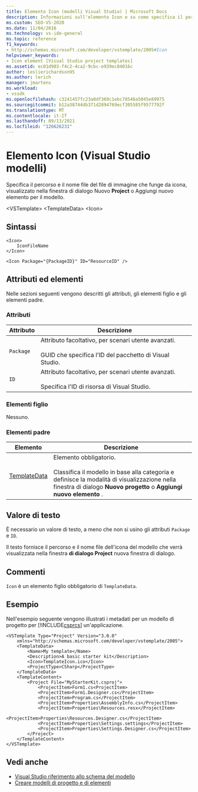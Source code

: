 ```yaml
---
title: Elemento Icon (modelli Visual Studio) | Microsoft Docs
description: Informazioni sull'elemento Icon e su come specifica il percorso e il nome file del file di immagine che funge da icona.
ms.custom: SEO-VS-2020
ms.date: 11/04/2016
ms.technology: vs-ide-general
ms.topic: reference
f1_keywords:
- http://schemas.microsoft.com/developer/vstemplate/2005#Icon
helpviewer_keywords:
- Icon element [Visual Studio project templates]
ms.assetid: ec01d903-f4c2-4ca2-9cbc-e939ec84016c
author: leslierichardson95
ms.author: lerich
manager: jmartens
ms.workload:
- vssdk
ms.openlocfilehash: c3241457fc23a0df369c1ebc78546a5045e89975
ms.sourcegitcommit: b12a38744db371d2894769ecf305585f9577792f
ms.translationtype: MT
ms.contentlocale: it-IT
ms.lasthandoff: 09/13/2021
ms.locfileid: "126626231"
---
```

# <a name="icon-element-visual-studio-templates"></a>Elemento Icon (Visual Studio modelli)
Specifica il percorso e il nome file del file di immagine che funge da icona, visualizzato nella finestra di dialogo Nuovo **Project** o Aggiungi nuovo elemento per il modello. 

 \<VSTemplate> \<TemplateData>
 \<Icon>

## <a name="syntax"></a>Sintassi

```
<Icon>
    IconFileName
</Icon>
```

```
<Icon Package="{PackageID}" ID="ResourceID" />
```

## <a name="attributes-and-elements"></a>Attributi ed elementi
 Nelle sezioni seguenti vengono descritti gli attributi, gli elementi figlio e gli elementi padre.

### <a name="attributes"></a>Attributi

|Attributo|Descrizione|
|---------------|-----------------|
|`Package`|Attributo facoltativo, per scenari utente avanzati.<br /><br /> GUID che specifica l'ID del pacchetto di Visual Studio.|
|`ID`|Attributo facoltativo, per scenari utente avanzati.<br /><br /> Specifica l'ID di risorsa di Visual Studio.|

### <a name="child-elements"></a>Elementi figlio
 Nessuno.

### <a name="parent-elements"></a>Elementi padre

|Elemento|Descrizione|
|-------------|-----------------|
|[TemplateData](../extensibility/templatedata-element-visual-studio-templates.md)|Elemento obbligatorio.<br /><br /> Classifica il modello in base alla categoria e definisce la modalità di visualizzazione nella finestra di dialogo **Nuovo progetto** o **Aggiungi nuovo elemento** .|

## <a name="text-value"></a>Valore di testo
 È necessario un valore di testo, a meno che non si usino gli attributi `Package` e `ID`.

 Il testo fornisce il percorso e il nome file dell'icona del modello che verrà visualizzata nella finestra **di dialogo Project** nuova finestra di dialogo.

## <a name="remarks"></a>Commenti
 `Icon` è un elemento figlio obbligatorio di `TemplateData`.

## <a name="example"></a>Esempio
 Nell'esempio seguente vengono illustrati i metadati per un modello di progetto per [!INCLUDE[csprcs](../data-tools/includes/csprcs_md.md)] un'applicazione.

```
<VSTemplate Type="Project" Version="3.0.0"
    xmlns="http://schemas.microsoft.com/developer/vstemplate/2005">
    <TemplateData>
        <Name>My template</Name>
        <Description>A basic starter kit</Description>
        <Icon>TemplateIcon.ico</Icon>
        <ProjectType>CSharp</ProjectType>
    </TemplateData>
    <TemplateContent>
        <Project File="MyStarterKit.csproj">
            <ProjectItem>Form1.cs<ProjectItem>
            <ProjectItem>Form1.Designer.cs</ProjectItem>
            <ProjectItem>Program.cs</ProjectItem>
            <ProjectItem>Properties\AssemblyInfo.cs</ProjectItem>
            <ProjectItem>Properties\Resources.resx</ProjectItem>
            <ProjectItem>Properties\Resources.Designer.cs</ProjectItem>
            <ProjectItem>Properties\Settings.settings</ProjectItem>
            <ProjectItem>Properties\Settings.Designer.cs</ProjectItem>
        </Project>
    </TemplateContent>
</VSTemplate>
```

## <a name="see-also"></a>Vedi anche
- [Visual Studio riferimento allo schema del modello](../extensibility/visual-studio-template-schema-reference.md)
- [Creare modelli di progetto e di elementi](../ide/creating-project-and-item-templates.md)
